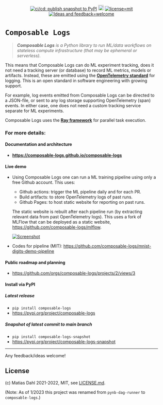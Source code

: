 <div align="center">

  <!-- need an empty line above: https://stackoverflow.com/a/70293384 -->
  <a href="https://github.com/composable-logs/composable-logs/actions/workflows/cicd_publish-pypi-package-dev-snapshot.yml">![ci/cd: publish snapshot to PyPI](https://github.com/composable-logs/composable-logs/actions/workflows/cicd_publish-pypi-package-dev-snapshot.yml/badge.svg)</a>
  <a href="https://badge.fury.io/py/composable-logs"><img src="https://badge.fury.io/py/composable-logs.svg" alt="PyPI version" height="18"></a>
  <a href="https://github.com/composable-logs/composable-logs/blob/main/LICENSE.md">![license=mit](https://img.shields.io/badge/license-MIT-blue)</a>
  <a href="https://github.com/composable-logs/composable-logs/issues/new">![Ideas and feedback=welcome](https://img.shields.io/badge/Ideas%20%26%20feedback-welcome-green)</a>

</div>

# `Composable Logs`

> ***Composable Logs** is a Python library to run ML/data workflows on stateless compute infrastructure (that may be ephemeral or serverless).*

This means that Composable Logs can do ML experiment tracking, does it not need a tracking server (or database) to record ML metrics, models or artifacts.
Instead, these are emitted using the **[OpenTelemetry standard](https://opentelemetry.io/)** for logging.
This is an open standard in software engineering with growing support.

For example, log events emitted from Composable Logs can be directed to a JSON-file, or sent to any log storage supporting OpenTelemetry (span) events. In either case, one does not need a custom tracking service separate for ML experiments.

Composable Logs uses the **[Ray framework](https://www.ray.io/ray-core)** for parallel task execution.

### For more details:

#### Documentation and architecture
- **https://composable-logs.github.io/composable-logs**

#### Live demo
- Using Composable Logs one can run a ML training pipeline using only a free Github account. This uses:
   - Github actions: trigger the ML pipeline daily and for each PR.
   - Build artifacts: to store OpenTelemetry logs of past runs.
   - Github Pages: to host static website for reporting on past runs.

   The static website is rebuilt after each pipeline run (by extracting relevant data from past OpenTelemetry logs). This uses a fork of MLFlow that can be deployed as a static website, https://github.com/composable-logs/mlflow.

  [![Screenshot](https://composable-logs.github.io/composable-logs/live-demos/mnist-digits-demo-pipeline/screenshot-task-list.png)](https://composable-logs.github.io/mnist-digits-demo-pipeline/)

- Codes for pipeline (MIT): https://github.com/composable-logs/mnist-digits-demo-pipeline

#### Public roadmap and planning
- https://github.com/orgs/composable-logs/projects/2/views/3

#### Install via PyPI

##### Latest release
- `pip install composable-logs`
- https://pypi.org/project/composable-logs

##### Snapshot of latest commit to main branch
- `pip install composable-logs-snapshot`
- https://pypi.org/project/composable-logs-snapshot

---

Any feedback/ideas welcome!

## License
(c) Matias Dahl 2021-2022, MIT, see [LICENSE.md](./LICENSE.md).

(Note: As of 1/2023 this project was renamed from `pynb-dag-runner` to `composable-logs`.)
